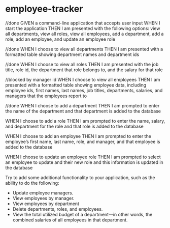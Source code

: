 # employee-tracker

//done
GIVEN a command-line application that accepts user input
WHEN I start the application
THEN I am presented with the following options: view all departments, view all roles, view all employees, add a department, add a role, add an employee, and update an employee role

//done
WHEN I choose to view all departments
THEN I am presented with a formatted table showing department names and department ids

//done
WHEN I choose to view all roles
THEN I am presented with the job title, role id, the department that role belongs to, and the salary for that role

//blocked by manager id
WHEN I choose to view all employees
THEN I am presented with a formatted table showing employee data, including employee ids, first names, last names, job titles, departments, salaries, and managers that the employees report to

//done
WHEN I choose to add a department
THEN I am prompted to enter the name of the department and that department is added to the database

WHEN I choose to add a role
THEN I am prompted to enter the name, salary, and department for the role and that role is added to the database

WHEN I choose to add an employee
THEN I am prompted to enter the employee’s first name, last name, role, and manager, and that employee is added to the database

WHEN I choose to update an employee role
THEN I am prompted to select an employee to update and their new role and this information is updated in the database



Try to add some additional functionality to your application, such as the ability to do the following:
- Update employee managers.
- View employees by manager.
- View employees by department
- Delete departments, roles, and employees.
- View the total utilized budget of a department—in other words, the combined salaries of all employees in that department.

